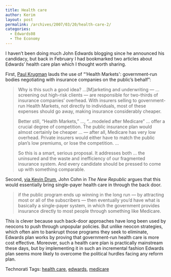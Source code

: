 ```yaml
---
title: Health care
author: Kerim
layout: post
permalink: /archives/2007/03/20/health-care-2/
categories:
  - Edwards08
  - The Economy
---
```

I haven&#8217;t been doing much John Edwards blogging since he announced his candidacy, but back in February I had bookmarked two articles about Edwards&#8217; health care plan which I thought worth sharing.

First, <a href="http://economistsview.typepad.com/economistsview/2007/02/paul_krugman_ed.html" onclick="_gaq.push(['_trackEvent', 'outbound-article', 'http://economistsview.typepad.com/economistsview/2007/02/paul_krugman_ed.html', 'Paul Krugman']);" >Paul Krugman</a> lauds the use of &#8220;&#8216;Health Markets': government-run bodies negotiating with insurance companies on the public’s behalf&#8221;:

> Why is this such a good idea? &#8230;[M]arketing and underwriting — &#8230; screening out high-risk clients — are responsible for two-thirds of insurance companies’ overhead. With insurers selling to government-run Health Markets, not directly to individuals, most of these expenses should go away, making insurance considerably cheaper.
> 
> Better still, “Health Markets,” &#8230;, “&#8230;modeled after Medicare” &#8230; offer a crucial degree of competition. The public insurance plan would almost certainly be cheaper &#8230; — after all, Medicare has very low overhead. Private insurers would either have to match the public plan’s low premiums, or lose the competition. &#8230;
> 
> So this is a smart, serious proposal. It addresses both &#8230; the uninsured and the waste and inefficiency of our fragmented insurance system. And every candidate should be pressed to come up with something comparable. 

Second, <a href="http://www.washingtonmonthly.com/archives/individual/2007_02/010692.php" onclick="_gaq.push(['_trackEvent', 'outbound-article', 'http://www.washingtonmonthly.com/archives/individual/2007_02/010692.php', 'via Kevin Drum']);" >via Kevin Drum</a>, John Cohn in *The New Republic* argues that this would essentially bring single-payer health care in through the back door.

> if the public program ends up winning in the long run &#8212; by attracting most or all of the subscribers &#8212; then eventually you&#8217;d have what is basically a single-payer system, in which the government provides insurance directly to most people through something like Medicare. 

This is clever because such back-door approaches have long been used by neocons to push through unpopular policies. But unlike neocon strategies, which often aim to bankrupt those programs they seek to eliminate, Edwards plan works by proving that government-run health care is more cost effective. Moreover, such a health care plan is practically mainstream these days, but by implementing it in such an incremental fashion Edwards plan seems more likely to overcome the political hurdles facing any reform plan.

Technorati Tags: <a href="http://technorati.com/tag/health%20care" onclick="_gaq.push(['_trackEvent', 'outbound-article', 'http://technorati.com/tag/health%20care', 'health care']);" class="performancingtags"  rel="tag">health care</a>, <a href="http://technorati.com/tag/edwards" onclick="_gaq.push(['_trackEvent', 'outbound-article', 'http://technorati.com/tag/edwards', 'edwards']);" class="performancingtags"  rel="tag">edwards</a>, <a href="http://technorati.com/tag/medicare" onclick="_gaq.push(['_trackEvent', 'outbound-article', 'http://technorati.com/tag/medicare', 'medicare']);" class="performancingtags"  rel="tag">medicare</a>

